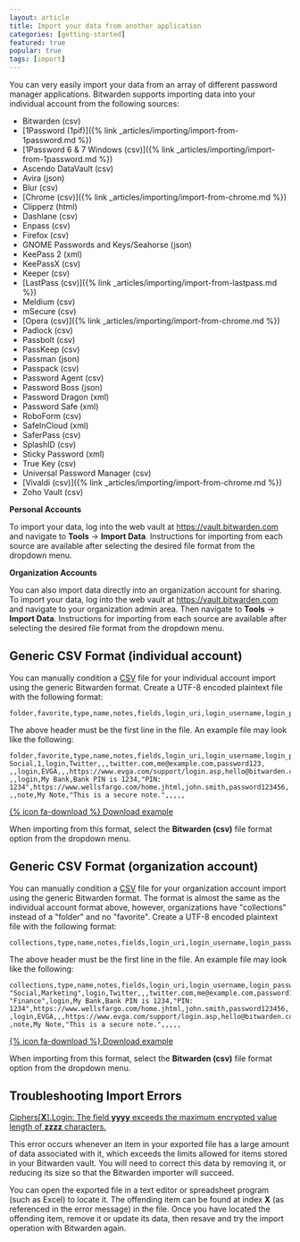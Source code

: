 ```yaml
---
layout: article
title: Import your data from another application
categories: [getting-started]
featured: true
popular: true
tags: [import]
---
```


You can very easily import your data from an array of different password manager applications. Bitwarden supports importing data into your individual account from the following sources:

- Bitwarden (csv)
- [1Password (1pif)]({% link _articles/importing/import-from-1password.md %})
- [1Password 6 &amp; 7 Windows (csv)]({% link _articles/importing/import-from-1password.md %})
- Ascendo DataVault (csv)
- Avira (json)
- Blur (csv)
- [Chrome (csv)]({% link _articles/importing/import-from-chrome.md %})
- Clipperz (html)
- Dashlane (csv)
- Enpass (csv)
- Firefox (csv)
- GNOME Passwords and Keys/Seahorse (json)
- KeePass 2 (xml)
- KeePassX (csv)
- Keeper (csv)
- [LastPass (csv)]({% link _articles/importing/import-from-lastpass.md %})
- Meldium (csv)
- mSecure (csv)
- [Opera (csv)]({% link _articles/importing/import-from-chrome.md %})
- Padlock (csv)
- Passbolt (csv)
- PassKeep (csv)
- Passman (json)
- Passpack (csv)
- Password Agent (csv)
- Password Boss (json)
- Password Dragon (xml)
- Password Safe (xml)
- RoboForm (csv)
- SafeInCloud (xml)
- SaferPass (csv)
- SplashID (csv)
- Sticky Password (xml)
- True Key (csv)
- Universal Password Manager (csv)
- [Vivaldi (csv)]({% link _articles/importing/import-from-chrome.md %})
- Zoho Vault (csv)

**Personal Accounts**

To import your data, log into the web vault at <https://vault.bitwarden.com> and navigate to **Tools** &rarr; **Import Data**. Instructions for importing from each source are available after selecting the desired file format from the dropdown menu.

**Organization Accounts**

You can also import data directly into an organization account for sharing. To import your data, log into the web vault at <https://vault.bitwarden.com> and navigate to your organization admin area. Then navigate to **Tools** &rarr; **Import Data**. Instructions for importing from each source are available after selecting the desired file format from the dropdown menu.

## Generic CSV Format (individual account)

You can manually condition a [CSV](https://en.wikipedia.org/wiki/Comma-separated_values) file for your individual account import using the generic Bitwarden format. Create a UTF-8 encoded plaintext file with the following format:

```
folder,favorite,type,name,notes,fields,login_uri,login_username,login_password,login_totp
```

The above header must be the first line in the file. An example file may look like the following:

```
folder,favorite,type,name,notes,fields,login_uri,login_username,login_password,login_totp
Social,1,login,Twitter,,,twitter.com,me@example.com,password123,
,,login,EVGA,,,https://www.evga.com/support/login.asp,hello@bitwarden.com,fakepassword,TOTPSEED123
,,login,My Bank,Bank PIN is 1234,"PIN: 1234",https://www.wellsfargo.com/home.jhtml,john.smith,password123456,
,,note,My Note,"This is a secure note.",,,,,
```

[{% icon fa-download %} Download example](/files/bitwarden_export.csv)

When importing from this format, select the **Bitwarden (csv)** file format option from the dropdown menu.

## Generic CSV Format (organization account)

You can manually condition a [CSV](https://en.wikipedia.org/wiki/Comma-separated_values) file for your organization account import using the generic Bitwarden format. The format is almost the same as the individual account format above, however, organizations have "collections" instead of a "folder" and no "favorite". Create a UTF-8 encoded plaintext file with the following format:

```
collections,type,name,notes,fields,login_uri,login_username,login_password,login_totp
```

The above header must be the first line in the file. An example file may look like the following:

```
collections,type,name,notes,fields,login_uri,login_username,login_password,login_totp
"Social,Marketing",login,Twitter,,,twitter.com,me@example.com,password123,
"Finance",login,My Bank,Bank PIN is 1234,"PIN: 1234",https://www.wellsfargo.com/home.jhtml,john.smith,password123456,
,login,EVGA,,,https://www.evga.com/support/login.asp,hello@bitwarden.com,fakepassword,TOTPSEED123
,note,My Note,"This is a secure note.",,,,,
```

[{% icon fa-download %} Download example](/files/bitwarden_export_org.csv)

When importing from this format, select the **Bitwarden (csv)** file format option from the dropdown menu.

## Troubleshooting Import Errors

<u>Ciphers[<b>X</b>].Login: The field <b>yyyy</b> exceeds the maximum encrypted value length of <b>zzzz</b> characters.</u>

This error occurs whenever an item in your exported file has a large amount of data associated with it, which exceeds the limits allowed for items stored in your Bitwarden vault. You will need to correct this data by removing it, or reducing its size so that the Bitwarden importer will succeed.

You can open the exported file in a text editor or spreadsheet program (such as Excel) to locate it. The offending item can be found at index **X** (as referenced in the error message) in the file. Once you have located the offending item, remove it or update its data, then resave and try the import operation with Bitwarden again.
